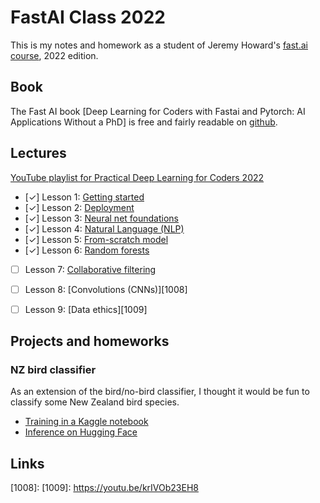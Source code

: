 # FastAI Class 2022

This is my notes and homework as a student of Jeremy Howard's [fast.ai][1] [course][2], 2022 edition.

## Book

The Fast AI book [Deep Learning for Coders with Fastai and Pytorch: AI Applications Without a PhD] is free and fairly readable on [github][7].

## Lectures

[YouTube playlist for Practical Deep Learning for Coders 2022][3]

- [✓] Lesson 1: [Getting started][1001]
- [✓] Lesson 2: [Deployment][1002]
- [✓] Lesson 3: [Neural net foundations][1003]
- [✓] Lesson 4: [Natural Language (NLP)][1004]
- [✓] Lesson 5: [From-scratch model][1005]
- [✓] Lesson 6: [Random forests][1006]
- [ ] Lesson 7: [Collaborative filtering][1007]
- [ ] Lesson 8: [Convolutions (CNNs)][1008]
- [ ] Lesson 9: [Data ethics][1009]


## Projects and homeworks

### NZ bird classifier

As an extension of the bird/no-bird classifier, I thought it would be fun to classify some New Zealand bird species.

- [Training in a Kaggle notebook][nzbk]
- [Inference on Hugging Face][nzbhf]

[nzbk]: https://www.kaggle.com/code/christopherbare/fastai-homework-1
[nzbhf]: https://huggingface.co/spaces/christopherbare/nz-bird-classifier

## Links



[1]: https://www.fast.ai/
[2]: https://course.fast.ai/
[3]: https://www.youtube.com/watch?v=8SF_h3xF3cE&list=PLfYUBJiXbdtSvpQjSnJJ_PmDQB_VyT5iU
[7]: https://github.com/fastai/fastbook

[1001]: https://www.youtube.com/watch?v=8SF_h3xF3cE
[1002]: https://www.youtube.com/watch?v=F4tvM4Vb3A0
[1003]: https://www.youtube.com/watch?v=hBBOjCiFcuo
[1004]: https://www.youtube.com/watch?v=toUgBQv1BT8
[1005]: https://www.youtube.com/watch?v=_rXzeWq4C6w
[1006]: https://www.youtube.com/watch?v=AdhG64NF76E
[1007]: https://www.youtube.com/watch?v=p4ZZq0736Po
[1008]: 
[1009]: https://youtu.be/krIVOb23EH8
